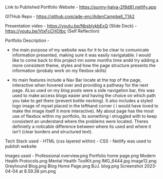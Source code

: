Link to Published Portfolio Website - https://sunny-halva-2f8d81.netlify.app

GITHub Repo - https://github.com/ade-enc/AdenCampbell_T1A2

Presentation video - https://youtu.be/NbsbIykbExQ (Slide Deck)
                   - https://youtu.be/VtxFcCHOtbc  (Self Reflection)


Portfolio Description -
- the main purpose of my website was for it to be clear to comunicate information presented, making sure it was easily navigatable. I would like to come back to this project inn some months time andd try adding a more consistent theme, styles and how the page structure presents the information (probaly work on my flexbox skills)

- Its main features include a Nav Bar locate at the top of the page, interactive when hovered over and providing a pathway for the next page. ALso used on my blog posts were a side navigation bar, this was used to make access blogs easier and having the choice on which path you take to get there (prevent bottle necking). It also includes a styled logo image of mysel placed in the lefthand corner ( i would have loved to make the image itself it more interactive). My about page has the most use of flexbox within my portfolio, its something i struggled with to keep consistent an understand where the problems were located. Theres definietly a noticable difference between where its used and where it isn't (clear borders and structured text).

Tech Stack used - HTML (css layered within)
                - CSS
                - Netlify was used to publish website

Images used - Professional overview.png
Portfolio home page.png
Modern Health Protocols.png
Mental Health ToolKit.png
IMG_6444.jpg
image12.png
Greyhound Blog.png
Blog Home Page.png
BJJ. blog.png 
Screenshot 2023-04-04 at 8.59.38 pm.png 